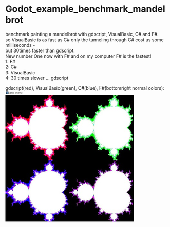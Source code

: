 # Godot_example_benchmark_mandelbrot     
benchmark painting a mandelbrot with gdscript, VisualBasic, C# and F#.     
so VisualBasic is as fast as C# only the tunneling through C# cost us some milliseconds -    
but 30times faster than gdscript.    
New number One now with F# and on my computer F# is the fastest!    
1: F#    
2: C#    
3: VisualBasic    
4: 30 times slower ... gdscript    
    

gdscript(red), VisualBasic(green), C#(blue), F#(bottomright normal colors):    
![Pic1](mandelbrotsmall.jpg)
